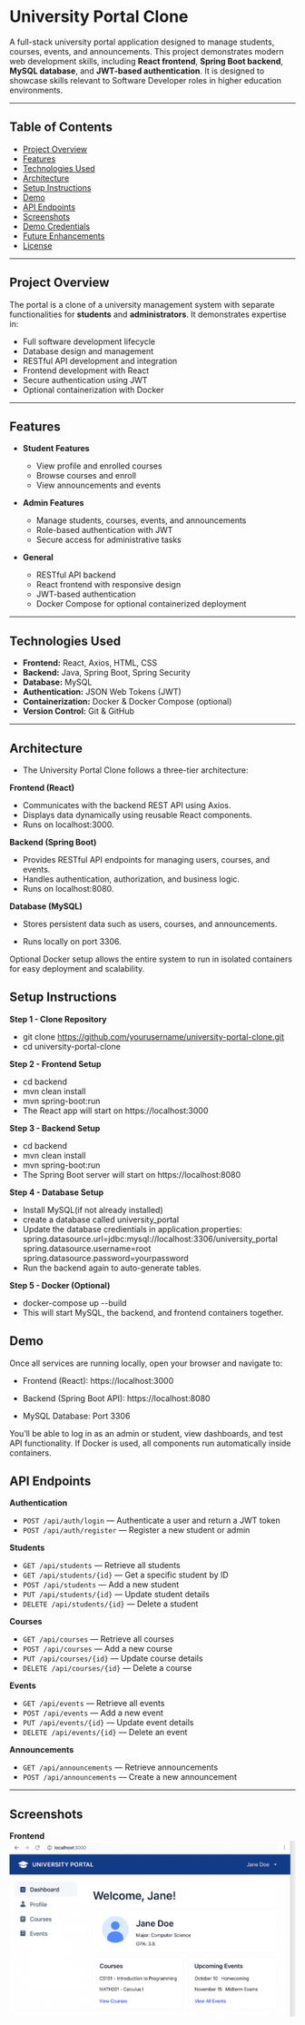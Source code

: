 # University Portal Clone

A full-stack university portal application designed to manage students, courses, events, and announcements. This project demonstrates modern web development skills, including **React frontend**, **Spring Boot backend**, **MySQL database**, and **JWT-based authentication**. It is designed to showcase skills relevant to Software Developer roles in higher education environments.

---

## Table of Contents
- [Project Overview](#project-overview)
- [Features](#features)
- [Technologies Used](#technologies-used)
- [Architecture](#architecture)
- [Setup Instructions](#setup-instructions)
- [Demo](#demo)
- [API Endpoints](#api-endpoints)
- [Screenshots](#screenshots)
- [Demo Credentials](#demo-credentials)
- [Future Enhancements](#future-enhancements)
- [License](#license)

---

## Project Overview
The portal is a clone of a university management system with separate functionalities for **students** and **administrators**. It demonstrates expertise in:
- Full software development lifecycle
- Database design and management
- RESTful API development and integration
- Frontend development with React
- Secure authentication using JWT
- Optional containerization with Docker

---

## Features
- **Student Features**
  - View profile and enrolled courses
  - Browse courses and enroll
  - View announcements and events

- **Admin Features**
  - Manage students, courses, events, and announcements
  - Role-based authentication with JWT
  - Secure access for administrative tasks

- **General**
  - RESTful API backend
  - React frontend with responsive design
  - JWT-based authentication
  - Docker Compose for optional containerized deployment

---

## Technologies Used
- **Frontend:** React, Axios, HTML, CSS  
- **Backend:** Java, Spring Boot, Spring Security  
- **Database:** MySQL  
- **Authentication:** JSON Web Tokens (JWT)  
- **Containerization:** Docker & Docker Compose (optional)  
- **Version Control:** Git & GitHub  

---

## Architecture

- The University Portal Clone follows a three-tier architecture:

 **Frontend (React)**
  - Communicates with the backend REST API using Axios.
  - Displays data dynamically using reusable React components.
  - Runs on localhost:3000.

 **Backend (Spring Boot)**
 - Provides RESTful API endpoints for managing users, courses, and events.
-   Handles authentication, authorization, and business logic.
- Runs on localhost:8080.

**Database (MySQL)**

- Stores persistent data such as users, courses, and announcements.

- Runs locally on port 3306.

Optional Docker setup allows the entire system to run in isolated containers for easy deployment and scalability.

## Setup Instructions

**Step 1 - Clone Repository**
- git clone https://github.com/yourusername/university-portal-clone.git
- cd university-portal-clone

**Step 2 - Frontend Setup**
- cd backend
- mvn clean install
- mvn spring-boot:run
- The React app will start on https://localhost:3000

**Step 3 - Backend Setup**
- cd backend
- mvn clean install
- mvn spring-boot:run
- The Spring Boot server will start on https://localhost:8080

**Step 4 - Database Setup**
- Install MySQL(if not already installed)
- create a database called university_portal
- Update the database credientials in application.properties:
  spring.datasource.url=jdbc:mysql://localhost:3306/university_portal
  spring.datasource.username=root
  spring.datasource.password=yourpassword
- Run the backend again to auto-generate tables.

**Step 5 - Docker (Optional)**
- docker-compose up --build
- This will start MySQL, the backend, and frontend containers together.

## Demo
Once all services are running locally, open your browser and navigate to:

- Frontend (React): https://localhost:3000

- Backend (Spring Boot API): https://localhost:8080

- MySQL Database: Port 3306

You’ll be able to log in as an admin or student, view dashboards, and test API functionality.
If Docker is used, all components run automatically inside containers.

## API Endpoints

**Authentication**
- `POST /api/auth/login` — Authenticate a user and return a JWT token  
- `POST /api/auth/register` — Register a new student or admin  

**Students**
- `GET /api/students` — Retrieve all students  
- `GET /api/students/{id}` — Get a specific student by ID  
- `POST /api/students` — Add a new student  
- `PUT /api/students/{id}` — Update student details  
- `DELETE /api/students/{id}` — Delete a student  

**Courses**
- `GET /api/courses` — Retrieve all courses  
- `POST /api/courses` — Add a new course  
- `PUT /api/courses/{id}` — Update course details  
- `DELETE /api/courses/{id}` — Delete a course  

**Events**
- `GET /api/events` — Retrieve all events  
- `POST /api/events` — Add a new event  
- `PUT /api/events/{id}` — Update event details  
- `DELETE /api/events/{id}` — Delete an event  

**Announcements**
- `GET /api/announcements` — Retrieve announcements  
- `POST /api/announcements` — Create a new announcement  

---

## Screenshots

**Frontend**
![Frontend](Frontend.png)






